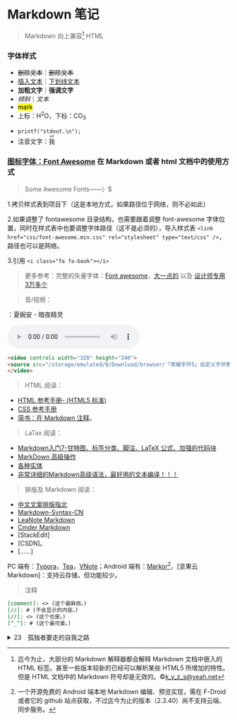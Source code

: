 <!--
<html>
<head>
<meta charset="utf-8">
-->

<link href="../css/font-awesome.min.css" rel="stylesheet" type="text/css" />

<link href="../css/style.css" rel="stylesheet" type="text/css" />

<a id="top"></a>

# Markdown 笔记

> Markdown 向上兼容[^hm] HTML

<div class="p">

[^hm]: 迄今为止，大部分的 Markdown 解释器都会解释 Markdown 文档中嵌入的 HTML 标签。甚至一些版本较新的已经可以解析某些 HTML5 所增加的特性。但是 HTML 文档中的 Markdown 符号却是无效的。&copy;<a href="mailto:k_y_z_s@yeah.net">k_y_z_s@yeah.net</a>

<!--embed src="/storage/emulated/0/Music/纯音/红白巫女靈夢酱%20-%20CWTV中国气象频道%20-%20.国内城市逐6小时精细化天气预报.mp3" autostart="true" loop="true" controls></embed-->

</div>
<!--/head>

<body-->

### 字体样式

- <s>删除文本</s>｜<del>删除文本</del>
- <ins>插入文本</ins>｜<u>下划线文本</u>
- <b>加粗文字</b>｜<strong>强调文字</strong>
- <i>倾斜</i>｜<em>文本</em>
- <mark>mark</mark>
- 上标：H<sup>2</sup>O，下标：CO<sub>3</sub>
+ <code>printf("stdout.\n");</code>
+ 注音文字：<ruby>我<rt>wǒ</rt></ruby>

### [图标字体：Font Awesome](http://www.fontawesome.com.cn/) 在 Markdown 或者 html 文档中的使用方式

> Some Awesome Fonts——〉$ 

<i class="fa fa-book"></i>
<i class="fa fa-refresh"></i>
<i class="fa fa-code"></i>
<i class="fa fa-windows"></i>
<i class="fa fa-linux"></i>
<i class="fa fa-android"></i>
<i class="fa fa-weibo"></i>
<i class="fa fa-weixin"></i>
<i class="fa fa-car"></i>
<i class="fa fa-train"></i>
<i class="fa fa-bus"></i>
<i class="fa fa-search"></i>
<i class="fa fa-spinner"></i>
<i class="fa fa-star"></i>

<div class="p">

1.拷贝样式表到项目下（这是本地方式，如果路径位于网络，则不必如此）

2.如果调整了 fontawesome 目录结构，也需要跟着调整 font-awesome 字体位置，同时在样式表中也要调整字体路径（这不是必须的），导入样式表 `<link href="css/font-awesome.min.css" rel="stylesheet" type="text/css" />`，路径也可以是网络。

3.引用 `<i class="fa fa-book"></i>`

</div>

> 更多参考：完整的矢量字体：[Font awesome](http://www.fontawesome.com.cn/cheatsheet/)，[大一点的](http://www.fontawesome.com.cn/icons-ui/) 以及 [设计师专用 3万多个](https://www.flaticon.com/packs)

<div STYLE="page-break-after: always;"></div>

> 音/视频：

<span class="fzzy"><i class="fa fa-music"></i>：夏婉安 - 暗夜精灵

<audio controls>
<source src="/media/Others/Music/Pop/夏婉安%20-%20暗夜精灵.flac" type="audio/mpeg">
</audio>

```html
<video controls width="320" height="240">
<source src="/storage/emulated/0/Download/browser/「荣耀手环5」自定义手环教程%20自制表盘教程.mp4" type="video/mp4">
</video>
```

<div STYLE="page-break-after: always;"></div>

> HTML 阅读：

+ [HTML 参考手册- (HTML5 标准)](https://www.runoob.com/tags/html-reference.html)
+ [CSS 参考手册](https://www.runoob.com/cssref/css-reference.html)
+ [简书：在 Markdown 注释](https://www.jianshu.com/p/c8a68f7d4832)。

> LaTax 阅读：

+ [Markdown入门7-甘特图、标签分类、脚注、LaTeX 公式、加强的代码块](https://blog.csdn.net/cuishizun/article/details/80342072)
+ [MarkDown 高级操作](https://blog.csdn.net/qq_39422642/article/details/78453376?utm_medium=distribute.wap_relevant.none-task-blog-BlogCommendFromBaidu-3.wap_blog_relevant_pic&depth_1-utm_source=distribute.wap_relevant.none-task-blog-BlogCommendFromBaidu-3.wap_blog_relevant_pic)
+ [各种实体](https://blog.csdn.net/weixin_30873847/article/details/99598581?utm_medium=distribute.wap_relevant.none-task-blog-BlogCommendFromMachineLearnPai2-3.wap_blog_relevant_pic&depth_1-utm_source=distribute.wap_relevant.none-task-blog-BlogCommendFromMachineLearnPai2-3.wap_blog_relevant_pic)
+ [非常详细的Markdown高级语法，最好用的文本编译！！！](https://blog.csdn.net/qq_44732742/article/details/106976312?utm_medium=distribute.wap_relevant.none-task-blog-BlogCommendFromBaidu-5.wap_blog_relevant_pic&depth_1-utm_source=distribute.wap_relevant.none-task-blog-BlogCommendFromBaidu-5.wap_blog_relevant_pic)

> 排版及 Markdown 阅读：

+ [中文文案排版指北](https://github.com/mzlogin/chinese-copywriting-guidelines)
+ [Markdown-Syntax-CN](md/Markdown-Syntax-CN.md)
+ [LeaNote Markdown](http://leanote.leanote.com/post/Leanote-Markdown-Manual)
+ [Cmder Markdown](https://www.zybuluo.com/mdeditor?url=https://www.zybuluo.com/static/editor/md-help.markdown)
+ [StackEdit]
+ [CSDN]。
+ [……]

<div STYLE="page-break-after: always;"></div>

<div class="p">

PC 端有：[Typora](https://www.typora.io/)，[Tea](https://haocha.co/)，[VNote](https://github.com/vnotex/vnote)；Android 端有：[Markor](https://github.com/gsantner/markor)[^markor]，[坚果云 Markdown]：支持云存储，但功能较少。

</div>

<!--/body>
</html-->

> 注释

```markdown
[comment]: <> (这个最麻烦。)
[//]: # (不会显示的内容。)
[//]: <> (这个也是。)
[^_^]: # (这个最可爱。)
```

<div STYLE="page-break-after: always;"></div>

<details>
<summary>
<span class="hwxk">23　孤独者要走的自我之路
</summary>

<div class="p">

<span class="hksnzt">迫使很多持不同看法的人改变他们的看法，因而他们对你不满。你接近他们，但是擦身而过，他们永远不会原谅你。

</div>

<i class="fa fa-quote-left fa-3x fa-pull-left fa-border" aria-hidden="true"></i><span class="jk">你走在他们的前面，但你飞得越高，在忌妒的人眼里会变得越小，他们对在天空中翱翔的人深恶痛绝。

<div class="p">

<span class="pglh">“你们应该对我公平！”不，你应该说：“不招人妒是庸才，这些不公平待遇是因为我值得。” 

<span class="comment">他们给孤独者不公和侮辱，然而，我的兄弟，如果你想成为恒星，应该不计较地照耀他们！

<span class="jk">小心那些道德清道夫！他们想将那些自创道德标准的人钉在十字架上！</span><span class="translation">他们仇恨孤独者。


<span class="fzzy">也必须小心那些所谓的神圣者，在他们看来，凡是不单纯的都是邪恶的，此外，他们喜欢玩火，用此来处死异端。</span>
<span class="yy">小心防范那些爱你的人们！为你戴上打着爱的名义的镣铐。</span>

<!--a class="btn btn-danger" href="#top" aria-label="Delete"><i class="fa fa-long-arrow-up" aria-hidden="true" title="Delete this item?"></i></a-->

</div>
</details>



[^markor]: 一个开源免费的 Android 端本地 Markdown 编辑、预览实现，需在 F-Droid 或者它的 github 站点获取，不过迄今为止的版本（2.3.40）尚不支持云端、同步服务。
